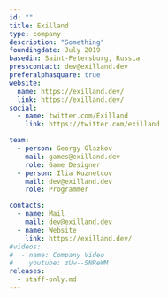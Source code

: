 ```yaml
---
id: ""
title: Exilland
type: company
description: "Something"
foundingdate: July 2019
basedin: Saint-Petersburg, Russia
presscontact: dev@exilland.dev
preferalphasquare: true
website:
  name: https://exilland.dev/
  link: https://exilland.dev/
social:
  - name: twitter.com/Exilland
    link: https://twitter.com/exilland

team:
  - person: Georgy Glazkov
    mail: games@exilland.dev
    role: Game Designer
  - person: Ilia Kuznetcov
    mail: dev@exilland.dev
    role: Programmer

contacts:
  - name: Mail
    mail: dev@exilland.dev
  - name: Website
    link: https://exilland.dev/
#videos:
#  - name: Company Video
#    youtube: zUw--SNReWM
releases:
  - staff-only.md
---
```

